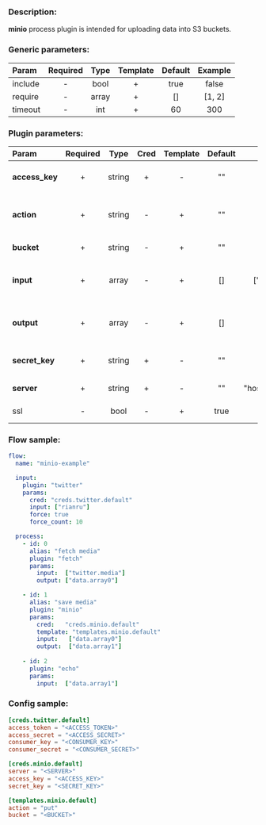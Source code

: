 ### Description:

**minio** process plugin is intended for uploading data into S3 buckets.


### Generic parameters:

| Param     | Required   | Type    | Template   | Default   | Example   |
| :-------- | :--------: | :-----: | :--------: | :-------: | :-------: |
| include   | -          | bool    | +          | true      | false     |
| require   | -          | array   | +          | []        | [1, 2]    |
| timeout   | -          | int     | +          | 60        | 300       |

### Plugin parameters:

| Param            | Required   | Type     | Cred   | Template   | Default   | Example              | Description                                                                                                  |
| :--------------- | :--------: | :------: | :----: | :--------: | :-------: | :------------------: | :----------------------------------------------------------------------------------------------------------- |
| **access_key**   | +          | string   | +      | -          | ""        | ""                   | [Minio Admin Guide](https://docs.min.io/docs/minio-admin-complete-guide.html)                                |
| **action**       | +          | string   | -      | +          | ""        | "put"                | Perform action (only "put" is supported).                                                                    |
| **bucket**       | +          | string   | -      | +          | ""        | "news"               | Bucket name.                                                                                                 |
| **input**        | +          | array    | -      | +          | []        | ["data.array0"]      | List of [DataItem](../../concept.md) fields with files paths.                                                |
| **output**       | +          | array    | -      | +          | []        | []                   | List of target [DataItem](../../concept.md) fields.                                                          |
| **secret_key**   | +          | string   | +      | -          | ""        | ""                   | [Minio Admin Guide](https://docs.min.io/docs/minio-admin-complete-guide.html)                                |
| **server**       | +          | string   | +      | -          | ""        | "host.example.com"   | Minio server.                                                                                                |
| ssl              | -          | bool     | -      | +          | true      | false                | Use SSL for connection.                                                                                      |

### Flow sample:

```yaml
flow:
  name: "minio-example"

  input:
    plugin: "twitter"
    params:
      cred: "creds.twitter.default"
      input: ["rianru"]
      force: true
      force_count: 10

  process:
    - id: 0
      alias: "fetch media"
      plugin: "fetch"
      params:
        input:  ["twitter.media"]
        output: ["data.array0"]

    - id: 1
      alias: "save media"
      plugin: "minio"
      params:
        cred:   "creds.minio.default"
        template: "templates.minio.default"
        input:   ["data.array0"]
        output:  ["data.array1"]
        
    - id: 2
      plugin: "echo"
      params:
        input:  ["data.array1"]
```

### Config sample:

```toml
[creds.twitter.default]
access_token = "<ACCESS_TOKEN>"
access_secret = "<ACCESS_SECRET>"
consumer_key = "<CONSUMER_KEY>"
consumer_secret = "<CONSUMER_SECRET>"

[creds.minio.default]
server = "<SERVER>"
access_key = "<ACCESS_KEY>"
secret_key = "<SECRET_KEY>"

[templates.minio.default]
action = "put"
bucket = "<BUCKET>"
```

